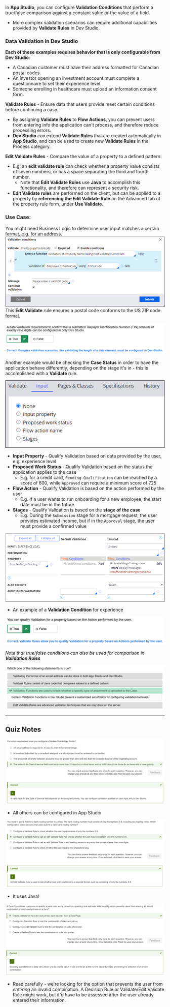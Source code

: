 In **App Studio**, you can configure **Validation Conditions** that perform a true/false comparison against a constant value or the value of a field.
 - More complex validation scenarios can require additional capabilities provided by **Validate Rules** in Dev Studio.

### Data Validation in Dev Studio

**Each of these examples requires behavior that is only configurable from Dev Studio**:
 - A Canadian customer must have their address formatted for Canadian postal codes.
 - An investor opening an investment account must complete a questionnaire to set their experience level.
 - Someone enrolling in healthcare must upload an information consent form.

**Validate Rules** - Ensure data that users provide meet certain conditions before continuing a case.
 - By assigning **Validate Rules** to **Flow Actions**, you can prevent users from entering info the application can't process, and therefore reduce processing errors.
 - **Dev Studio** can extend **Validate Rules** that are created automatically in **App Studio**, and can be used to create new **Validate Rules** in the Process category.

**Edit Validate Rules** - Compare the value of a property to a defined pattern.
 - E.g. an **edit validate rule** can check whether a property value consists of seven numbers, or has a space separating the third and fourth number.
	 - Note that **Edit Validate Rules** use **Java** to accomplish this functionality, and therefore can represent a security risk.
 - **Edit Validate rules** are performed on the client, but can be applied to a property by **referencing the Edit Validate Rule** on the Advanced tab of the property rule form, under **Use Validate**.

### Use Case:

You might need Business Logic to determine user input matches a certain format, e.g. for an address.
![](attachments/Pasted%20image%2020250610165332.png)
This **Edit Validate** rule ensures a postal code conforms to the US ZIP code format.

![](attachments/Pasted%20image%2020250610165529.png)

Another example would be checking the **Case Status** in order to have the application behave differently, depending on the stage it's in - this is accomplished with a **Validate** rule.

![](attachments/Pasted%20image%2020250610165752.png)
 - **Input Property** - Qualify Validation based on data provided by the user, e.g. experience level
 - **Proposed Work Status** - Qualify Validation based on the status the application applies to the case
	 - E.g. for a credit card, `Pending-Qualification` can be reached by a score of 600, while `Approved` can require a minimum score of 725
 - **Flow Action** - Qualify Validation is based on the action performed by the user
	 - E.g. If a user wants to run onboarding for a new employee, the start date must be in the future
 - **Stages** - Qualify Validation is based on the **stage of the case**
	 - E.g. During the `Submission` stage for a mortgage request, the user provides estimated income, but if in the `Approval` stage, the user must provide a confirmed value

![](attachments/Pasted%20image%2020250610170252.png)
 - An example of a **Validation Condition** for experience

![](attachments/Pasted%20image%2020250610170325.png)

*Note that true/false conditions can also be used for comparison in **Validation Rules***

![](attachments/Pasted%20image%2020250610170507.png)

---

## Quiz Notes

![](attachments/Pasted%20image%2020250610170723.png)
 - All others can be configured in App Studio

![](attachments/Pasted%20image%2020250610170809.png)
- It uses Java!

![](attachments/Pasted%20image%2020250610171020.png)
 - Read carefully - we're looking for the option that prevents the user from *entering* an invalid combination. A Decision Rule or Validate/Edit Validate Rule might work, but it'd have to be assessed after the user already entered their information.